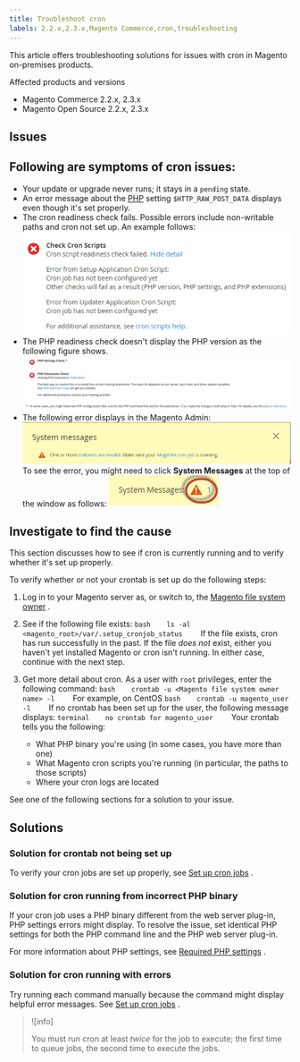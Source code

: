 ```yaml
---
title: Troubleshoot cron
labels: 2.2.x,2.3.x,Magento Commerce,cron,troubleshooting
---
```


This article offers troubleshooting solutions for issues with cron in Magento on-premises products.

Affected products and versions

* Magento Commerce 2.2.x, 2.3.x
* Magento Open Source 2.2.x, 2.3.x

## Issues

## Following are symptoms of cron issues:

* Your update or upgrade never runs; it stays in a `pending` state.
* An error message about the [PHP](https://glossary.magento.com/php) setting `$HTTP_RAW_POST_DATA` displays even though it's set properly.
* The cron readiness check fails. Possible errors include non-writable paths and cron not set up. An example follows:    ![upgr-tshoot-no-cron2.png](assets/upgr-tshoot-no-cron2.png)    
* The PHP readiness check doesn't display the PHP version as the following figure shows.    ![Screen_Shot_2019-08-29_at_1.36.08_PM.png](assets/Screen_Shot_2019-08-29_at_1.36.08_PM.png)    
* The following error displays in the Magento Admin:    ![compman-cron-not-running.png](assets/compman-cron-not-running.png)    To see the error, you might need to click **System Messages** at the top of the window as follows:    ![compman_sys-messages.png](assets/compman_sys-messages.png)    

<h2 id="check-your-existing-crontab">Investigate to find the cause</h2>

This section discusses how to see if cron is currently running and to verify whether it's set up properly.

To verify whether or not your crontab is set up do the following steps:

1. Log in to your Magento server as, or switch to, the [Magento file system owner](https://devdocs.magento.com/guides/v2.3/install-gde/prereq/file-sys-perms-over.html) .
1. See if the following file exists:    ```bash    ls -al <magento_root>/var/.setup_cronjob_status    ```    If the file exists, cron has run successfully in the past. If the file *does not* exist, either you haven't yet installed Magento or cron isn't running. In either case, continue with the next step.    
1. Get more detail about cron.    As a user with `root` privileges, enter the following command:    ```bash    crontab -u <Magento file system owner name> -l    ```    For example, on CentOS    ```bash    crontab -u magento_user -l    ```    If no crontab has been set up for the user, the following message displays:    ```terminal    no crontab for magento_user    ```    Your crontab tells you the following:    

    * What PHP binary you're using (in some cases, you have more than one)
    * What Magento cron scripts you're running (in particular, the paths to those scripts)
    * Where your cron logs are located

See one of the following sections for a solution to your issue.    

## Solutions

<h3 id="solution-crontab-not-set-up">Solution for crontab not being set up</h3>

To verify your cron jobs are set up properly, see [Set up cron jobs](https://devdocs.magento.com/guides/v2.3/install-gde/install/post-install-config.html#post-install-cron) .

<h3 id="solution-cron-running-from-incorrect-php-binary">Solution for cron running from incorrect PHP binary</h3>

If your cron job uses a PHP binary different from the web server plug-in, PHP settings errors might display. To resolve the issue, set identical PHP settings for both the PHP command line and the PHP web server plug-in.

For more information about PHP settings, see [Required PHP settings](https://devdocs.magento.com/guides/v2.3/install-gde/prereq/php-settings.html) .

<h3 id="solution-cron-running-with-errors">Solution for cron running with errors</h3>

Try running each command manually because the command might display helpful error messages. See [Set up cron jobs](https://devdocs.magento.com/guides/v2.3/install-gde/install/post-install-config.html#post-install-cron) .

>![info]
>
>You must run cron at least *twice* for the job to execute; the first time to queue jobs, the second time to execute the jobs.
